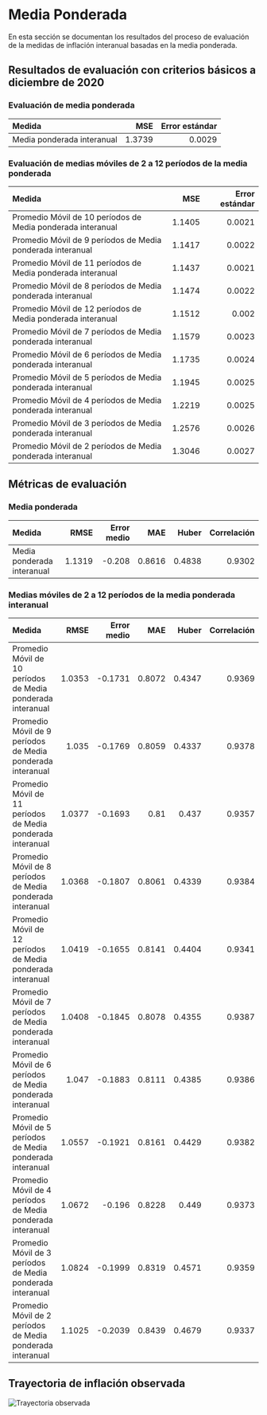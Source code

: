 # Media Ponderada 

En esta sección se documentan los resultados del proceso de evaluación de la medidas de inflación interanual basadas en la media ponderada.

## Resultados de evaluación con criterios básicos a diciembre de 2020

### Evaluación de media ponderada

| Medida                      |      MSE | Error estándar |
| :-------------------------- | -------: | -------------: |
|  Media ponderada interanual |   1.3739 |         0.0029 |


### Evaluación de medias móviles de 2 a 12 períodos de la media ponderada

| Medida                                                      |      MSE | Error estándar|
| :---------------------------------------------------------- | -------: | ------------: |
| Promedio Móvil de 10 períodos de Media ponderada interanual |   1.1405 |        0.0021 |
|  Promedio Móvil de 9 períodos de Media ponderada interanual |   1.1417 |        0.0022 |
| Promedio Móvil de 11 períodos de Media ponderada interanual |   1.1437 |        0.0021 |
|  Promedio Móvil de 8 períodos de Media ponderada interanual |   1.1474 |        0.0022 |
| Promedio Móvil de 12 períodos de Media ponderada interanual |   1.1512 |         0.002 |
|  Promedio Móvil de 7 períodos de Media ponderada interanual |   1.1579 |        0.0023 |
|  Promedio Móvil de 6 períodos de Media ponderada interanual |   1.1735 |        0.0024 |
|  Promedio Móvil de 5 períodos de Media ponderada interanual |   1.1945 |        0.0025 |
|  Promedio Móvil de 4 períodos de Media ponderada interanual |   1.2219 |        0.0025 |
|  Promedio Móvil de 3 períodos de Media ponderada interanual |   1.2576 |        0.0026 |
|  Promedio Móvil de 2 períodos de Media ponderada interanual |   1.3046 |        0.0027 |


## Métricas de evaluación 

### Media ponderada
| Medida                     |     RMSE | Error medio |      MAE |    Huber | Correlación |
| :------------------------- | -------: | ----------: | -------: | -------: | ----------: |
| Media ponderada interanual |   1.1319 |      -0.208 |   0.8616 |   0.4838 |      0.9302 |



### Medias móviles de 2 a 12 períodos de la media ponderada interanual
| Medida                                                      |   RMSE | Error medio |    MAE |  Huber | Correlación |
| :---------------------------------------------------------- | -----: | ----------: | -----: | -----: | ----------: |
| Promedio Móvil de 10 períodos de Media ponderada interanual | 1.0353 |     -0.1731 | 0.8072 | 0.4347 |      0.9369 |
|  Promedio Móvil de 9 períodos de Media ponderada interanual |  1.035 |     -0.1769 | 0.8059 | 0.4337 |      0.9378 |
| Promedio Móvil de 11 períodos de Media ponderada interanual | 1.0377 |     -0.1693 |   0.81 |  0.437 |      0.9357 |
|  Promedio Móvil de 8 períodos de Media ponderada interanual | 1.0368 |     -0.1807 | 0.8061 | 0.4339 |      0.9384 |
| Promedio Móvil de 12 períodos de Media ponderada interanual | 1.0419 |     -0.1655 | 0.8141 | 0.4404 |      0.9341 |
|  Promedio Móvil de 7 períodos de Media ponderada interanual | 1.0408 |     -0.1845 | 0.8078 | 0.4355 |      0.9387 |
|  Promedio Móvil de 6 períodos de Media ponderada interanual |  1.047 |     -0.1883 | 0.8111 | 0.4385 |      0.9386 |
|  Promedio Móvil de 5 períodos de Media ponderada interanual | 1.0557 |     -0.1921 | 0.8161 | 0.4429 |      0.9382 |
|  Promedio Móvil de 4 períodos de Media ponderada interanual | 1.0672 |      -0.196 | 0.8228 |  0.449 |      0.9373 |
|  Promedio Móvil de 3 períodos de Media ponderada interanual | 1.0824 |     -0.1999 | 0.8319 | 0.4571 |      0.9359 |
|  Promedio Móvil de 2 períodos de Media ponderada interanual | 1.1025 |     -0.2039 | 0.8439 | 0.4679 |      0.9337 |
  


## Trayectoria de inflación observada

![Trayectoria observada](images/WeightedMean/obs_trajectory.svg)
